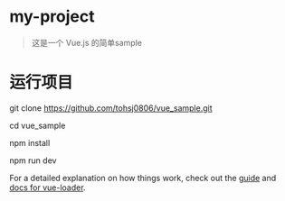 # my-project

> 这是一个 Vue.js 的简单sample

# 运行项目
git clone https://github.com/tohsj0806/vue_sample.git

cd vue_sample

npm install

npm run dev


For a detailed explanation on how things work, check out the [guide](http://vuejs-templates.github.io/webpack/) and [docs for vue-loader](http://vuejs.github.io/vue-loader).
